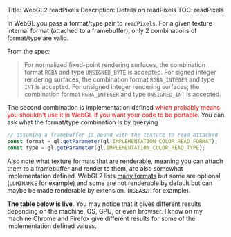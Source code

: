Title: WebGL2 readPixels
Description: Details on readPixels
TOC: readPixels

In WebGL you pass a format/type pair to `readPixels`. For a given
texture internal format (attached to a framebuffer), only 2 combinations
of format/type are valid.

From the spec:

> For normalized fixed-point rendering surfaces, the combination format `RGBA` and type
`UNSIGNED_BYTE` is accepted. For signed integer rendering surfaces, the combination
format `RGBA_INTEGER` and type `INT` is accepted. For unsigned integer
rendering surfaces, the combination format `RGBA_INTEGER` and type `UNSIGNED_INT`
is accepted.

The second combination is implementation defined
<span style="color:red;">which probably means you shouldn't use it in WebGL if you want your code to be portable</span>.
You can ask what the format/type combination is by querying

```js
// assuming a framebuffer is bound with the texture to read attached
const format = gl.getParameter(gl.IMPLEMENTATION_COLOR_READ_FORMAT);
const type = gl.getParameter(gl.IMPLEMENTATION_COLOR_READ_TYPE);
```

Also note what texture formats that are renderable, meaning you can attach them to a framebuffer and render to them,
are also somewhat implementation defined. 
WebGL2 lists [many formats](webgl-data-textures.html) but some are optional (`LUMINANCE` for example) and some
are not renderable by default but can maybe be made renderable by extension. (`RGBA32F` for example).

**The table below is live**. You may notice that it gives different results depending on the machine, OS, GPU, or even
browser. I know on my machine Chrome and Firefox give different results for some of the implementation defined values.

<div class="webgl_center" data-diagram="formats"></div>

<script src="../resources/twgl-full.min.js"></script>
<script src="resources/webgl-readpixels.js"></script>